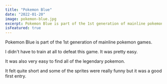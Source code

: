 ```yaml
---
title: "Pokemon Blue"
date: "2022-01-20"
image: pokemon-blue.jpg
excerpt: Pokemon Blue is part of the 1st generation of mainline pokemon games.
isFeatured: true
---
```


Pokemon Blue is part of the 1st generation of mainline pokemon games.

I didn't have to train at all to defeat this game. It was pretty easy.

It was also very easy to find all of the legendary pokemon.

It felt quite short and some of the sprites were really funny but it was a good first entry.
